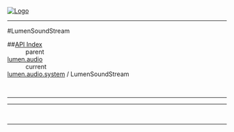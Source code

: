 
[![Logo](../../../../images/logo.png)](../../../../index.html)

---

#LumenSoundStream


##[API Index](../../../../api/index.html#lumen.audio)   
&emsp;&emsp;&emsp;parent    
[lumen.audio](../)     
&emsp;&emsp;&emsp;current    
[lumen.audio.system](./) / LumenSoundStream

<br/>

---




---



&nbsp;
&nbsp;
&nbsp;

---  


&nbsp;   
&nbsp;   